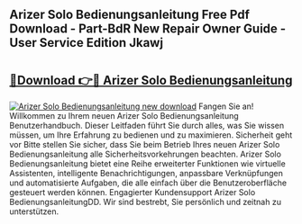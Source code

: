 ## Arizer Solo Bedienungsanleitung Free Pdf Download - Part-BdR New Repair Owner Guide - User Service Edition Jkawj

# <h2><a href="http://df1efi.blite.top/?on=Arizer+Solo+Bedienungsanleitung">🔗Download 👉🔴 Arizer Solo Bedienungsanleitung</a></h2>

[![Arizer Solo Bedienungsanleitung new download](https://i.imgur.com/lujVjoI.png)](http://df1efi.blite.top/?on=Arizer+Solo+Bedienungsanleitung)
Fangen Sie an! Willkommen zu Ihrem neuen Arizer Solo Bedienungsanleitung Benutzerhandbuch. Dieser Leitfaden führt Sie durch alles, was Sie wissen müssen, um Ihre Erfahrung zu bedienen und zu maximieren. Sicherheit geht vor Bitte stellen Sie sicher, dass Sie beim Betrieb Ihres neuen Arizer Solo Bedienungsanleitung alle Sicherheitsvorkehrungen beachten. Arizer Solo Bedienungsanleitung bietet eine Reihe erweiterter Funktionen wie virtuelle Assistenten, intelligente Benachrichtigungen, anpassbare Verknüpfungen und automatisierte Aufgaben, die alle einfach über die Benutzeroberfläche gesteuert werden können. Engagierter Kundensupport Arizer Solo BedienungsanleitungDD. Wir sind bestrebt, Sie persönlich und zeitnah zu unterstützen.
